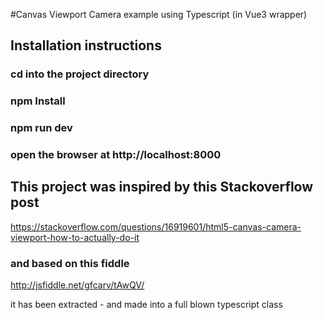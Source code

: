 #Canvas Viewport Camera example using Typescript (in Vue3 wrapper)


## Installation instructions

### cd into the project directory

### npm Install

### npm run dev

### open the browser at http://localhost:8000


## This project was inspired by this Stackoverflow post 
https://stackoverflow.com/questions/16919601/html5-canvas-camera-viewport-how-to-actually-do-it

### and based on this fiddle
http://jsfiddle.net/gfcarv/tAwQV/

it has been extracted - and made into a full blown typescript class 



